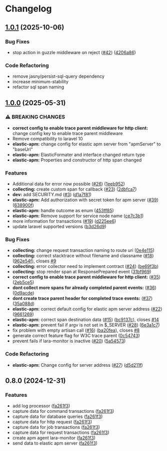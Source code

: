 # Changelog

## [1.0.1](https://github.com/nivseb/lara-monitor/compare/v1.0.0...v1.0.1) (2025-10-06)


### Bug Fixes

* stop action in guzzle middleware on reject ([#42](https://github.com/nivseb/lara-monitor/issues/42)) ([4206a86](https://github.com/nivseb/lara-monitor/commit/4206a86a45b7f37c1fe4fada486a81eb2e509ea5))

### Code Refactoring

* remove jasny/persist-sql-query dependency
* increase minimum-stability
* refactor sql span naming

## [1.0.0](https://github.com/nivseb/lara-monitor/compare/v0.8.0...v1.0.0) (2025-05-31)


### ⚠ BREAKING CHANGES

* **correct config to enable trace parent middleware for http client:** change config key to enable trace parent middleware
* Remove compatibility to laravel 10
* **elastic-apm:** change config for elastic apm server from "apmServer" to "baseUrl"
* **elastic-apm:** ElasticFormater and interface changed return type
* **elastic-apm:** Properties and constructor of http span changed

### Features

* Additional data for error now possible ([#26](https://github.com/nivseb/lara-monitor/issues/26)) ([1eeb952](https://github.com/nivseb/lara-monitor/commit/1eeb952d80b6eeb7cebb41617dbd4101e0bc4459))
* **collecting:** create custom span for callback ([#23](https://github.com/nivseb/lara-monitor/issues/23)) ([2dbfca7](https://github.com/nivseb/lara-monitor/commit/2dbfca7a0e8a56e509dd0071a593c8d0c3c9a828))
* **dev:** add SECURITY.md ([#3](https://github.com/nivseb/lara-monitor/issues/3)) ([d1a7f81](https://github.com/nivseb/lara-monitor/commit/d1a7f81c9398c9e28aefa9e3334966253a99463d))
* **elastic-apm:** Add authorization with secret token for apm server ([#39](https://github.com/nivseb/lara-monitor/issues/39)) ([638900f](https://github.com/nivseb/lara-monitor/commit/638900fb0bae618c674dd1bc8486d9871403ed29))
* **elastic-apm:** handle outcome as enum ([453ff85](https://github.com/nivseb/lara-monitor/commit/453ff859a15bddc00c44276bc0c948faf8d4a50f))
* **elastic-apm:** Remove support for service node name ([ce7c3b1](https://github.com/nivseb/lara-monitor/commit/ce7c3b17dfb7f9544fe11ced69f071d816dc1482))
* more information for transactions ([#19](https://github.com/nivseb/lara-monitor/issues/19)) ([d225ee6](https://github.com/nivseb/lara-monitor/commit/d225ee604132e62458ff969a000304acb045aace))
* update laravel supported versions ([b3d26d9](https://github.com/nivseb/lara-monitor/commit/b3d26d98409c2ab162057828192596eb4d805690))


### Bug Fixes

* **collecting:** change request transaction naming to route uri ([0e4e115](https://github.com/nivseb/lara-monitor/commit/0e4e1155f180bdb4fed60db02b24b616b3bbb49c))
* **collecting:** correct stacktrace without filename and classname ([#18](https://github.com/nivseb/lara-monitor/issues/18)) ([962e54f](https://github.com/nivseb/lara-monitor/commit/962e54ffba4b629240876d3cf8c6a5739c86b647)), closes [#9](https://github.com/nivseb/lara-monitor/issues/9)
* **collecting:** error collector need to implement contract ([#24](https://github.com/nivseb/lara-monitor/issues/24)) ([be69f3b](https://github.com/nivseb/lara-monitor/commit/be69f3b876d809bbafd12fdc08a49b8789882b46))
* **collecting:** stop render span at ResponsePrepared event ([31bf969](https://github.com/nivseb/lara-monitor/commit/31bf9690464d2642ccb0081cd2d4ec156a94ffd3))
* **correct config to enable trace parent middleware for http client:** ([#35](https://github.com/nivseb/lara-monitor/issues/35)) ([2eb5ce5](https://github.com/nivseb/lara-monitor/commit/2eb5ce59ca78a8e2d0e9b849df5d384d326df06d))
* **dont collect more spans for already completed parent events:** ([#36](https://github.com/nivseb/lara-monitor/issues/36)) ([0d9acde](https://github.com/nivseb/lara-monitor/commit/0d9acde3af6ec9249a6a9b1669f5fe46299ffe27))
* **dont create trace parent header for completed trace events:** ([#37](https://github.com/nivseb/lara-monitor/issues/37)) ([35a088d](https://github.com/nivseb/lara-monitor/commit/35a088d3f0bac744dd4b1eb5c84968675ba6f7ff))
* **elastic-apm:** correct default config for elastic apm server address ([#22](https://github.com/nivseb/lara-monitor/issues/22)) ([9661269](https://github.com/nivseb/lara-monitor/commit/96612692564109cec19afec0d82c8ca5ae657971))
* **elastic-apm:** correct span destination data ([#15](https://github.com/nivseb/lara-monitor/issues/15)) ([bc9137c](https://github.com/nivseb/lara-monitor/commit/bc9137c22d5e5f7c88b3067782e42e3fbe7a18c4)), closes [#14](https://github.com/nivseb/lara-monitor/issues/14)
* **elastic-apm:** prevent fail if argv is not set in $_SERVER ([#28](https://github.com/nivseb/lara-monitor/issues/28)) ([6e3a1c7](https://github.com/nivseb/lara-monitor/commit/6e3a1c7e99bce24e5d08adfd3cabeea36e85e677))
* fix problem with empty artisan call ([#16](https://github.com/nivseb/lara-monitor/issues/16)) ([ba20fea](https://github.com/nivseb/lara-monitor/commit/ba20feab23475bd650baf44f0e6baf5c97b00d66)), closes [#8](https://github.com/nivseb/lara-monitor/issues/8)
* generate correct feature flag for W3C trace parent ([0c54743](https://github.com/nivseb/lara-monitor/commit/0c547430d2fad81b8bf6a9ba47eefd37d192efba))
* prevent fails if lara-monitor is inactive ([#20](https://github.com/nivseb/lara-monitor/issues/20)) ([5a54573](https://github.com/nivseb/lara-monitor/commit/5a545739e428457f6e8d02b8802e06a720b39e79))


### Code Refactoring

* **elastic-apm:** Change config for server address ([#27](https://github.com/nivseb/lara-monitor/issues/27)) ([d5d211f](https://github.com/nivseb/lara-monitor/commit/d5d211f3390e9607a53245c7db40e9e7a7ae39b0))

## 0.8.0 (2024-12-31)


### Features

* add log processor ([fa261f3](https://github.com/nivseb/lara-monitor/commit/fa261f382c48d8bd2df806b28531a52161714b8c))
* capture data for command transactions ([fa261f3](https://github.com/nivseb/lara-monitor/commit/fa261f382c48d8bd2df806b28531a52161714b8c))
* capture data for database queries ([fa261f3](https://github.com/nivseb/lara-monitor/commit/fa261f382c48d8bd2df806b28531a52161714b8c))
* capture data for http request ([fa261f3](https://github.com/nivseb/lara-monitor/commit/fa261f382c48d8bd2df806b28531a52161714b8c))
* capture data for job transactions ([fa261f3](https://github.com/nivseb/lara-monitor/commit/fa261f382c48d8bd2df806b28531a52161714b8c))
* capture data for request transactions ([fa261f3](https://github.com/nivseb/lara-monitor/commit/fa261f382c48d8bd2df806b28531a52161714b8c))
* create apm agent lara-monitor ([fa261f3](https://github.com/nivseb/lara-monitor/commit/fa261f382c48d8bd2df806b28531a52161714b8c))
* send data to elastic apm server ([fa261f3](https://github.com/nivseb/lara-monitor/commit/fa261f382c48d8bd2df806b28531a52161714b8c))
